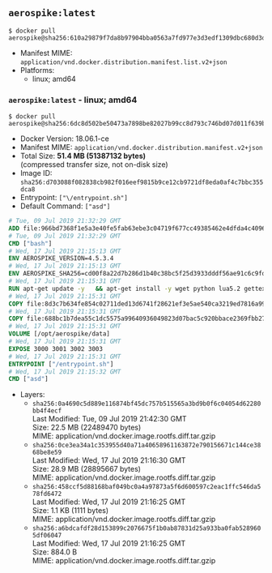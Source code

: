 ## `aerospike:latest`

```console
$ docker pull aerospike@sha256:610a29879f7da8b97904bba0563a7fd977e3d3edf1309dbc680d3d891a4c93f5
```

-	Manifest MIME: `application/vnd.docker.distribution.manifest.list.v2+json`
-	Platforms:
	-	linux; amd64

### `aerospike:latest` - linux; amd64

```console
$ docker pull aerospike@sha256:6dc8d502be50473a7898be82027b99cc8d793c746bd07d011f639bcb24ead5e1
```

-	Docker Version: 18.06.1-ce
-	Manifest MIME: `application/vnd.docker.distribution.manifest.v2+json`
-	Total Size: **51.4 MB (51387132 bytes)**  
	(compressed transfer size, not on-disk size)
-	Image ID: `sha256:d703088f082838cb982f016eef9815b9ce12cb9721df8eda0af4c7bbc355dca8`
-	Entrypoint: `["\/entrypoint.sh"]`
-	Default Command: `["asd"]`

```dockerfile
# Tue, 09 Jul 2019 21:32:29 GMT
ADD file:966bd7368f1e5a3e40fe5fab63ebe3c04719f677cc49385462e4dfda4c4096fb in / 
# Tue, 09 Jul 2019 21:32:29 GMT
CMD ["bash"]
# Wed, 17 Jul 2019 21:15:13 GMT
ENV AEROSPIKE_VERSION=4.5.3.4
# Wed, 17 Jul 2019 21:15:13 GMT
ENV AEROSPIKE_SHA256=cd00f8a22d7b286d1b40c38bc5f25d3933dddf56ae91c6c9fd0127d343cc68cb
# Wed, 17 Jul 2019 21:15:31 GMT
RUN apt-get update -y   && apt-get install -y wget python lua5.2 gettext-base   && wget "https://www.aerospike.com/artifacts/aerospike-server-community/${AEROSPIKE_VERSION}/aerospike-server-community-${AEROSPIKE_VERSION}-debian9.tgz" -O aerospike-server.tgz   && echo "$AEROSPIKE_SHA256 *aerospike-server.tgz" | sha256sum -c -   && mkdir aerospike   && tar xzf aerospike-server.tgz --strip-components=1 -C aerospike   && dpkg -i aerospike/aerospike-server-*.deb   && dpkg -i aerospike/aerospike-tools-*.deb   && mkdir -p /var/log/aerospike/   && mkdir -p /var/run/aerospike/   && rm -rf aerospike-server.tgz aerospike /var/lib/apt/lists/*   && rm -rf /opt/aerospike/lib/java   && dpkg -r wget ca-certificates openssl xz-utils  && dpkg --purge wget ca-certificates openssl xz-utils  && apt-get purge -y   && apt autoremove -y
# Wed, 17 Jul 2019 21:15:31 GMT
COPY file:8d3c7b634fe854c02711ded13d6741f28621ef3e5ae540ca3219ed7816a992ab in /etc/aerospike/aerospike.template.conf 
# Wed, 17 Jul 2019 21:15:31 GMT
COPY file:688bc1b7dea55c1dc5575a99640936049823d07bac5c920bbace2369fbb27428 in /entrypoint.sh 
# Wed, 17 Jul 2019 21:15:31 GMT
VOLUME [/opt/aerospike/data]
# Wed, 17 Jul 2019 21:15:31 GMT
EXPOSE 3000 3001 3002 3003
# Wed, 17 Jul 2019 21:15:31 GMT
ENTRYPOINT ["/entrypoint.sh"]
# Wed, 17 Jul 2019 21:15:32 GMT
CMD ["asd"]
```

-	Layers:
	-	`sha256:0a4690c5d889e116874bf45dc757b515565a3bd9b0f6c04054d62280bb4f4ecf`  
		Last Modified: Tue, 09 Jul 2019 21:42:30 GMT  
		Size: 22.5 MB (22489470 bytes)  
		MIME: application/vnd.docker.image.rootfs.diff.tar.gzip
	-	`sha256:0ce3ea34a1c353955d40a71a40658961163872e790156671c144ce3868be8e59`  
		Last Modified: Wed, 17 Jul 2019 21:16:30 GMT  
		Size: 28.9 MB (28895667 bytes)  
		MIME: application/vnd.docker.image.rootfs.diff.tar.gzip
	-	`sha256:458ccf5d88168baf049bc0a4a97873a5f6d600597c2eac1ffc546da578fd6472`  
		Last Modified: Wed, 17 Jul 2019 21:16:25 GMT  
		Size: 1.1 KB (1111 bytes)  
		MIME: application/vnd.docker.image.rootfs.diff.tar.gzip
	-	`sha256:a6bdcafdf28d153899c2076675f1b0ab87831d25a933ba0fab5289605df06047`  
		Last Modified: Wed, 17 Jul 2019 21:16:25 GMT  
		Size: 884.0 B  
		MIME: application/vnd.docker.image.rootfs.diff.tar.gzip
